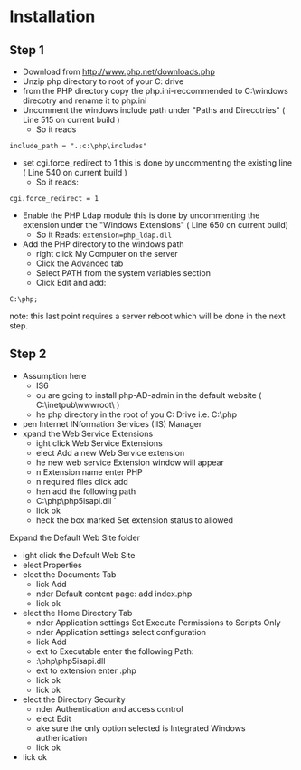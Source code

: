 # Installation #

## Step 1 ##

  * Download from http://www.php.net/downloads.php
  * Unzip php directory to root of your C: drive
  * from the PHP directory copy the php.ini-reccommended to C:\windows direcotry and rename it to php.ini
  * Uncomment the windows include path under "Paths and Direcotries" ( Line 515 on current build )
    * So it reads
```
include_path = ".;c:\php\includes"
```
  * set cgi.force\_redirect to 1 this is done by uncommenting the existing line ( Line 540 on current build )
    * So it reads:
```
cgi.force_redirect = 1 
```
  * Enable the PHP Ldap module this is done by uncommenting the extension under the "Windows Extensions" ( Line 650 on current build)
    * So it Reads:
`extension=php_ldap.dll`
  * Add the PHP directory to the windows path
    * right click My Computer on the server
    * Click the Advanced tab
    * Select PATH from the system variables section
    * Click Edit and add:
```
C:\php; 
```
note: this last point requires a server reboot which will be done in the next step.

## Step 2 ##

  * Assumption here
    * IS6
    * ou are going to install php-AD-admin in the default website ( C:\inetpub\wwwroot\ )
    * he php directory in the root of you C: Drive i.e. C:\php
  * pen Internet INformation Services (IIS) Manager
  * xpand the Web Service Extensions
    * ight click Web Service Extensions
    * elect Add a new Web Service extension
    * he new web service Extension window will appear
    * n Extension name enter PHP
    * n required files click add
    * hen add the following path
    * C:\php\php5isapi.dll `
    * lick ok
    * heck the box marked Set extension status to allowed

Expand the Default Web Site folder

  * ight click the Default Web Site
  * elect Properties
  * elect the Documents Tab
    * lick Add
    * nder Default content page: add index.php
    * lick ok
  * elect the Home Directory Tab
    * nder Application settings Set Execute Permissions to Scripts Only
    * nder Application settings select configuration
    * lick Add
    * ext to Executable enter the following Path:
    * :\php\php5isapi.dll
    * ext to extension enter .php
    * lick ok
    * lick ok
  * elect the Directory Security
    * nder Authentication and access control
    * elect Edit
    * ake sure the only option selected is Integrated Windows authenication
    * lick ok
  * lick ok
